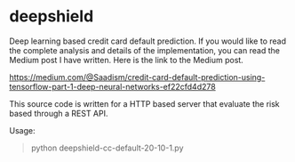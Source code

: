 # deepshield
Deep learning based credit card default prediction. If you would like to read the complete analysis
and details of the implementation, you can read the Medium post I have written. Here is the link
to the Medium post.

https://medium.com/@Saadism/credit-card-default-prediction-using-tensorflow-part-1-deep-neural-networks-ef22cfd4d278

This source code is written for a HTTP based server that evaluate the risk based
through a REST API. 

Usage:

> python deepshield-cc-default-20-10-1.py
